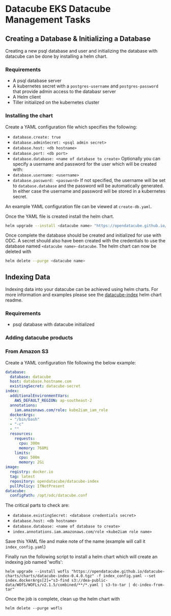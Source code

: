 # Datacube EKS Datacube Management Tasks

## Creating a Database & Initializing a Database
Creating a new psql database and user and initializing the database with datacube can be done by installing a helm chart.

### Requirements
* A psql database server
* A kubernetes secret with a `postgres-username` and `postgres-password` that provide admin access to the databasr server
* A Helm client
* Tiller initialized on the kubernetes cluster

### Installing the chart
Create a YAML configuration file which specifies the following:
* `database.create: true`
* `database.adminSecret: <psql admin secret>`
* `database.host: <db hostname>`
* `database.port: <db port>`
* `database.database: <name of database to create>`
Optionally you can specify a username and password for the user which will be created with:
* `database.username: <username>`
* `database.password: <password>`
If not specified, the username will be set to `database.database` and the password will be automatically generated. In either case the username and password will be stored in a kubernetes secret.

An example YAML configuration file can be viewed at `create-db.yaml`.

Once the YAML file is created install the helm chart.
```bash
helm upgrade --install <datacube name> "https://opendatacube.github.io/datacube-charts/charts/datacube-0.17.4.tgz" -f create-db.yaml
```

Once complete the database should be created and initialized for use with ODC. A secret should also have been created with the credentials to use the database named `<datacube name>-datacube`. The helm chart can now be deleted with
```bash
helm delete --purge <datacube name>
```

## Indexing Data
Indexing data into your datacube can be achieved using helm charts. For more information and examples please see the [datacube-index](https://github.com/opendatacube/datacube-charts/tree/master/stable/datacube-index) helm chart readme.

### Requirements
* psql database with datacube initialized

### Adding datacube products

### From Amazon S3
Create a YAML configuration file following the below example:
```YAML
database:
  database: datacube
  host: database.hostname.com
  existingSecret: datacube-secret
index:
  additionalEnvironmentVars:
    AWS_DEFAULT_REGION: ap-southeast-2
  annotations:
    iam.amazonaws.com/role: kube2iam_iam_role
  dockerArgs:
  - "/bin/bash"
  - "-c"
  - ""
  resources:
    requests:
      cpu: 300m
      memory: 768Mi
    limits:
      cpu: 500m
      memory: 2Gi
image:
  registry: docker.io
  tag: latest
  repository: opendatacube/datacube-index
  pullPolicy: IfNotPresent
datacube:
  configPath: /opt/odc/datacube.conf
```
The critical parts to check are:
* `database.existingSecret: <database credentials secret>`
* `database.host: <db hostname>`
* `database.database: <name of database to create>`
* `index.annotations.iam.amazonaws.com/role <kube2iam role name>`

Save this YAML file and make note of the name (example will call it `index_config.yaml`)

Finally run the following script to install a helm chart which will create an indexing job named 'wofls':
```console
helm upgrade --install wofls "https://opendatacube.github.io/datacube-charts/charts/datacube-index-0.4.0.tgz" -f index_config.yaml --set index.dockerArgs[2]="s3-find s3://dea-public-data/WOfS/WOFLs/v2.1.5/combined/**/*.yaml | s3-to-tar | dc-index-from-tar"
```
Once the job is complete, clean up the helm chart with
```console
helm delete --purge wofls
```
